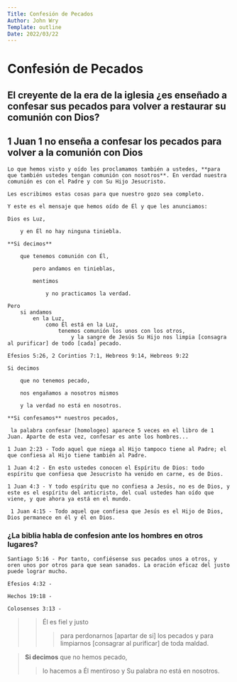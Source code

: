 ```yaml
---
Title: Confesión de Pecados
Author: John Wry
Template: outline
Date: 2022/03/22
---
```


# Confesión de Pecados
## El creyente de la era de la iglesia ¿es enseñado a confesar sus pecados para volver a restaurar su comunión con Dios?

## 1 Juan 1 no enseña a confesar los pecados para volver a la comunión con Dios

	Lo que hemos visto y oído les proclamamos también a ustedes, **para que también ustedes tengan comunión con nosotros**. En verdad nuestra comunión es con el Padre y con Su Hijo Jesucristo.
	
	Les escribimos estas cosas para que nuestro gozo sea completo.
	
	Y este es el mensaje que hemos oído de Él y que les anunciamos: 
	
	Dios es Luz, 
	
		y en Él no hay ninguna tiniebla.
	
	**Si decimos** 
	
		que tenemos comunión con Él, 
	    
			pero andamos en tinieblas, 
	        
			mentimos 
	        
				y no practicamos la verdad.
	
	Pero 
		si andamos 
			en la Luz, 
				como Él está en la Luz, 
					tenemos comunión los unos con los otros, 
						y la sangre de Jesús Su Hijo nos limpia [consagra al purificar] de todo [cada] pecado. 

`Efesios 5:26, 2 Corintios 7:1, Hebreos 9:14, Hebreos 9:22`
    
    Si decimos 
    
        que no tenemos pecado, 
    
        nos engañamos a nosotros mismos 
    
        y la verdad no está en nosotros.
    
    **Si confesamos** nuestros pecados, 

` la palabra confesar [homologeo] aparece 5 veces en el libro de 1 Juan. Aparte de esta vez, confesar es ante los hombres...`

`1 Juan 2:23 - Todo aquel que niega al Hijo tampoco tiene al Padre; el que confiesa al Hijo tiene también al Padre.`

`1 Juan 4:2 - En esto ustedes conocen el Espíritu de Dios: todo espíritu que confiesa que Jesucristo ha venido en carne, es de Dios.`

`1 Juan 4:3 - Y todo espíritu que no confiesa a Jesús, no es de Dios, y este es el espíritu del anticristo, del cual ustedes han oído que viene, y que ahora ya está en el mundo.`

` 1 Juan 4:15 - Todo aquel que confiesa que Jesús es el Hijo de Dios, Dios permanece en él y él en Dios.`

### ¿La biblia habla de confesion ante los hombres en otros lugares? 

`Santiago 5:16 - Por tanto, confiésense sus pecados unos a otros, y oren unos por otros para que sean sanados. La oración eficaz del justo puede lograr mucho.`

`Efesios 4:32 - `

`Hechos 19:18 - `

`Colosenses 3:13 -`

> > Él es fiel y justo 
> >
> > > para perdonarnos [apartar de si] los pecados y para limpiarnos [consagrar al purificar] de toda maldad.

> **Si decimos** que no hemos pecado, 
>> lo hacemos a Él mentiroso 
>> y Su palabra no está en nosotros.